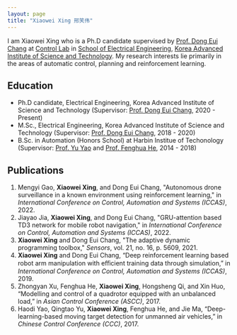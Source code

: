 ```yaml
---
layout: page
title: "Xiaowei Xing 邢笑伟"
---
```


I am Xiaowei Xing who is a Ph.D candidate supervised by [Prof. Dong Eui Chang](https://ee.kaist.ac.kr/en/professor/14314/)
at [Control Lab](https://control.kaist.ac.kr/)
in [School of Electrical Engineering](https://ee.kaist.ac.kr/en/),
[Korea Advanced Institute of Science and Technology](https://www.kaist.ac.kr/en/).
My research interests lie primarily in the areas of automatic control, planning and reinforcement learning.

## Education

- Ph.D candidate, Electrical Engineering, Korea Advanced Institute of Science and Technology (Supervisor: [Prof. Dong Eui Chang](https://ee.kaist.ac.kr/en/professor/14314/), 2020 - Present)
- M.Sc., Electrical Engineering, Korea Advanced Institute of Science and Technology (Supervisor: [Prof. Dong Eui Chang](https://ee.kaist.ac.kr/en/professor/14314/), 2018 - 2020)
- B.Sc. in Automation (Honors School) at Harbin Institue of Techonology (Supervisor: [Prof. Yu Yao](http://homepage.hit.edu.cn/yaoyu) and [Prof. Fenghua He](http://homepage.hit.edu.cn/hefenghua), 2014 - 2018)

## Publications

1. Mengyi Gao, **Xiaowei Xing**, and Dong Eui Chang, "Autonomous drone surveillance in a known environment using reinforcement learning," in *International Conference on Control, Automation and Systems (ICCAS)*, 2022.
2. Jiayao Jia, **Xiaowei Xing**, and Dong Eui Chang, "GRU-attention based TD3 network for mobile robot navigation," in *International Conference on Control, Automation and Systems (ICCAS)*, 2022.
3. **Xiaowei Xing** and Dong Eui Chang, "The adaptive dynamic programming toolbox," *Sensors*, vol. 21, no. 16, p. 5609, 2021.
4. **Xiaowei Xing** and Dong Eui Chang, “Deep reinforcement learning based robot arm manipulation with eﬀicient training data through simulation,” in *International Conference on Control, Automation and Systems (ICCAS)*, 2019.
5. Zhongyan Xu, Fenghua He, **Xiaowei Xing**, Hongsheng Qi, and Xin Huo, “Modelling and control of a quadrotor equipped with an unbalanced load,” in *Asian Control Conference (ASCC)*, 2017.
6. Haodi Yao, Qingtao Yu, **Xiaowei Xing**, Fenghua He, and Jie Ma, “Deep-learning-based moving target detection for unmanned air vehicles,” in *Chinese Control Conference (CCC)*, 2017.
